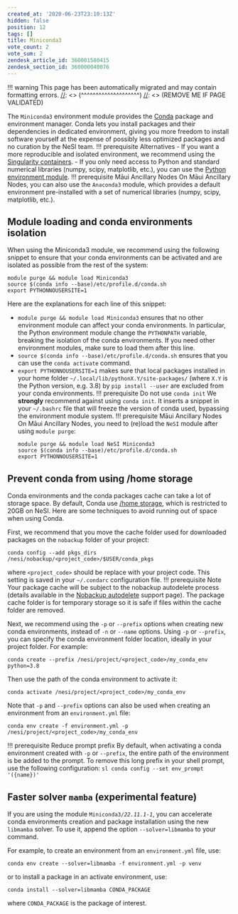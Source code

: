 ```yaml
---
created_at: '2020-06-23T23:10:13Z'
hidden: false
position: 12
tags: []
title: Miniconda3
vote_count: 2
vote_sum: 2
zendesk_article_id: 360001580415
zendesk_section_id: 360000040076
---
```




[//]: <> (REMOVE ME IF PAGE VALIDATED)
[//]: <> (vvvvvvvvvvvvvvvvvvvv)
!!! warning
    This page has been automatically migrated and may contain formatting errors.
[//]: <> (^^^^^^^^^^^^^^^^^^^^)
[//]: <> (REMOVE ME IF PAGE VALIDATED)

The `Miniconda3` environment module provides the
[Conda](https://docs.conda.io/projects/conda/en/latest/) package and
environment manager. Conda lets you install packages and their
dependencies in dedicated environment, giving you more freedom to
install software yourself at the expense of possibly less optimized
packages and no curation by the NeSI team.
!!! prerequisite Alternatives
     -   If you want a more reproducible and isolated environment, we
         recommend using the [Singularity
         containers](../../Scientific_Computing/Supported_Applications/Singularity.md).
     -   If you only need access to Python and standard numerical libraries
         (numpy, scipy, matplotlib, etc.), you can use the [Python
         environment
         module](../../Scientific_Computing/Supported_Applications/Python.md).
!!! prerequisite Māui Ancillary Nodes
     On Māui Ancillary Nodes, you can also use the `Anaconda3` module,
     which provides a default environment pre-installed with a set of
     numerical libraries (numpy, scipy, matplotlib, etc.).

## Module loading and conda environments isolation

When using the Miniconda3 module, we recommend using the following
snippet to ensure that your conda environments can be activated and are
isolated as possible from the rest of the system:

``` sl
module purge && module load Miniconda3
source $(conda info --base)/etc/profile.d/conda.sh
export PYTHONNOUSERSITE=1
```

Here are the explanations for each line of this snippet:

-   `module purge && module load Miniconda3` ensures that no other
    environment module can affect your conda environments. In
    particular, the Python environment module change the `PYTHONPATH`
    variable, breaking the isolation of the conda environments. If you
    need other environment modules, make sure to load them after this
    line.
-   `source $(conda info --base)/etc/profile.d/conda.sh` ensures that
    you can use the `conda activate` command.
-   `export PYTHONNOUSERSITE=1` makes sure that local packages installed
    in your home folder `~/.local/lib/pythonX.Y/site-packages/` (where
    `X.Y` is the Python version, e.g. 3.8) by `pip install --user` are
    excluded from your conda environments.
!!! prerequisite Do not use `conda init`
     We **strongly** recommend against using `conda init`. It inserts a
     snippet in your `~/.bashrc` file that will freeze the version of conda
     used, bypassing the environment module system.
!!! prerequisite Māui Ancillary Nodes
     On Māui Ancillary Nodes, you need to (re)load the `NeSI` module after
     using `module purge`:
     ``` sl
     module purge && module load NeSI Miniconda3
     source $(conda info --base)/etc/profile.d/conda.sh
     export PYTHONNOUSERSITE=1
     ```

## Prevent conda from using /home storage

Conda environments and the conda packages cache can take a lot of
storage space. By default, Conda use [/home
storage](../../Storage/File_Systems_and_Quotas/NeSI_File_Systems_and_Quotas.md),
which is restricted to 20GB on NeSI. Here are some techniques to avoid
running out of space when using Conda.

First, we recommend that you move the cache folder used for downloaded
packages on the `nobackup` folder of your project:

``` sl
conda config --add pkgs_dirs /nesi/nobackup/<project_code>/$USER/conda_pkgs
```

where `<project_code>` should be replace with your project code. This
setting is saved in your `~/.condarc` configuration file.
!!! prerequisite Note
     Your package cache will be subject to the nobackup autodelete process
     (details available in the [Nobackup
     autodelete](../../Storage/File_Systems_and_Quotas/Automatic_cleaning_of_nobackup_file_system.md)
     support page). The package cache folder is for temporary storage so it
     is safe if files within the cache folder are removed.

Next, we recommend using the `-p` or `--prefix` options when creating
new conda environments, instead of `-n` or `--name` options. Using `-p`
or `--prefix`, you can specify the conda environment folder location,
ideally in your project folder. For example:

``` sl
conda create --prefix /nesi/project/<project_code>/my_conda_env python=3.8
```

Then use the path of the conda environment to activate it:

``` sl
conda activate /nesi/project/<project_code>/my_conda_env
```

Note that `-p` and `--prefix` options can also be used when creating an
environment from an `environment.yml` file:

``` sl
conda env create -f environment.yml -p /nesi/project/<project_code>/my_conda_env
```
!!! prerequisite Reduce prompt prefix
     By default, when activating a conda environment created with `-p` or
     `--prefix`, the entire path of the environment is be added to the
     prompt. To remove this long prefix in your shell prompt, use the
     following configuration:
     ``` sl
     conda config --set env_prompt '({name})'
     ```

## Faster solver `mamba` (experimental feature)

If you are using the module `Miniconda3/`*`22.11.1-1`*, you can
accelerate conda environments creation and package installation using
the new `libmamba` solver. To use it, append the option
`--solver=libmamba` to your command.

For example, to create an environment from an `environment.yml` file,
use:

``` sl
conda env create --solver=libmamba -f environment.yml -p venv
```

or to install a package in an activate environment, use:

``` sl
conda install --solver=libmamba CONDA_PACKAGE
```

where `CONDA_PACKAGE` is the package of interest.